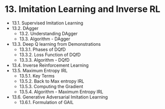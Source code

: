 # 13. Imitation Learning and Inverse RL
* 13.1. Supervised Imitation Learning
* 13.2. DAgger
   * 13.2. Understanding DAgger
   * 13.3. Algorithm - DAgger
* 13.3. Deep Q learning from Demonstrations
   * 13.3.1. Phases of DQfD
   * 13.3.2. Loss Function of DQfD
   * 13.3.3. Algorithm - DQfD
* 13.4. Inverse Reinforcement Learning
* 13.5. Maximum Entropy IRL
   * 13.5.1. Key Terms
   * 13.5.2. Back to Max entropy IRL
   * 13.5.3. Computing the Gradient
   * 13.5.4. Algorithm - Maximum Entropy IRL
* 13.6. Generative Adversarial Imitation Learning
   * 13.6.1. Formulation of GAIL